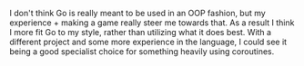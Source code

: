 I don't think Go is really meant to be used in an OOP fashion, but my experience + making a game really steer me towards that. As a result I think I more fit Go to my style, rather than utilizing what it does best.
With a different project and some more experience in the language, I could see it being a good specialist choice for something heavily using coroutines.
